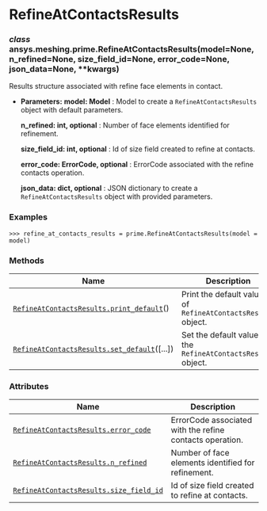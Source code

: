 # RefineAtContactsResults

<a id="ansys.meshing.prime.RefineAtContactsResults"></a>

### *class* ansys.meshing.prime.RefineAtContactsResults(model=None, n_refined=None, size_field_id=None, error_code=None, json_data=None, \*\*kwargs)

Results structure associated with refine face elements in contact.

* **Parameters:**
  **model: Model**
  : Model to create a `RefineAtContactsResults` object with default parameters.

  **n_refined: int, optional**
  : Number of face elements identified for refinement.

  **size_field_id: int, optional**
  : Id of size field created to refine at contacts.

  **error_code: ErrorCode, optional**
  : ErrorCode associated with the refine contacts operation.

  **json_data: dict, optional**
  : JSON dictionary to create a `RefineAtContactsResults` object with provided parameters.

### Examples

```pycon
>>> refine_at_contacts_results = prime.RefineAtContactsResults(model = model)
```

<!-- !! processed by numpydoc !! -->

### Methods

| Name | Description |
|-----------------------------------------------------------------------------------------------------------------------------------------------------------------------|-----------------------------------------------------------------|
| [`RefineAtContactsResults.print_default`](ansys.meshing.prime.RefineAtContactsResults.print_default.md#ansys.meshing.prime.RefineAtContactsResults.print_default)()   | Print the default values of `RefineAtContactsResults` object.   |
| [`RefineAtContactsResults.set_default`](ansys.meshing.prime.RefineAtContactsResults.set_default.md#ansys.meshing.prime.RefineAtContactsResults.set_default)([...])    | Set the default values of the `RefineAtContactsResults` object. |

### Attributes

| Name | Description |
|-------------------------------------------------------------------------------------------------------------------------------------------------------------------|------------------------------------------------------------|
| [`RefineAtContactsResults.error_code`](ansys.meshing.prime.RefineAtContactsResults.error_code.md#ansys.meshing.prime.RefineAtContactsResults.error_code)          | ErrorCode associated with the refine contacts operation.   |
| [`RefineAtContactsResults.n_refined`](ansys.meshing.prime.RefineAtContactsResults.n_refined.md#ansys.meshing.prime.RefineAtContactsResults.n_refined)             | Number of face elements identified for refinement.         |
| [`RefineAtContactsResults.size_field_id`](ansys.meshing.prime.RefineAtContactsResults.size_field_id.md#ansys.meshing.prime.RefineAtContactsResults.size_field_id) | Id of size field created to refine at contacts.            |
<!-- vale on -->